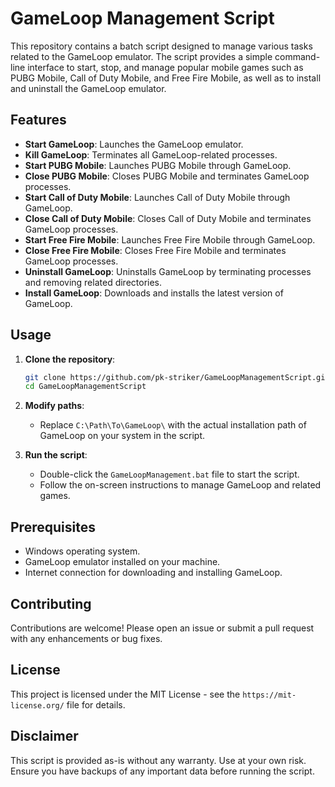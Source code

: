 # GameLoop Management Script

This repository contains a batch script designed to manage various tasks related to the GameLoop emulator. The script provides a simple command-line interface to start, stop, and manage popular mobile games such as PUBG Mobile, Call of Duty Mobile, and Free Fire Mobile, as well as to install and uninstall the GameLoop emulator.

## Features

- **Start GameLoop**: Launches the GameLoop emulator.
- **Kill GameLoop**: Terminates all GameLoop-related processes.
- **Start PUBG Mobile**: Launches PUBG Mobile through GameLoop.
- **Close PUBG Mobile**: Closes PUBG Mobile and terminates GameLoop processes.
- **Start Call of Duty Mobile**: Launches Call of Duty Mobile through GameLoop.
- **Close Call of Duty Mobile**: Closes Call of Duty Mobile and terminates GameLoop processes.
- **Start Free Fire Mobile**: Launches Free Fire Mobile through GameLoop.
- **Close Free Fire Mobile**: Closes Free Fire Mobile and terminates GameLoop processes.
- **Uninstall GameLoop**: Uninstalls GameLoop by terminating processes and removing related directories.
- **Install GameLoop**: Downloads and installs the latest version of GameLoop.

## Usage

1. **Clone the repository**:
   ```bash
   git clone https://github.com/pk-striker/GameLoopManagementScript.git
   cd GameLoopManagementScript
   ```

2. **Modify paths**:
   - Replace `C:\Path\To\GameLoop\` with the actual installation path of GameLoop on your system in the script.

3. **Run the script**:
   - Double-click the `GameLoopManagement.bat` file to start the script.
   - Follow the on-screen instructions to manage GameLoop and related games.

## Prerequisites

- Windows operating system.
- GameLoop emulator installed on your machine.
- Internet connection for downloading and installing GameLoop.

## Contributing

Contributions are welcome! Please open an issue or submit a pull request with any enhancements or bug fixes.

## License

This project is licensed under the MIT License - see the `https://mit-license.org/` file for details.

## Disclaimer

This script is provided as-is without any warranty. Use at your own risk. Ensure you have backups of any important data before running the script.
